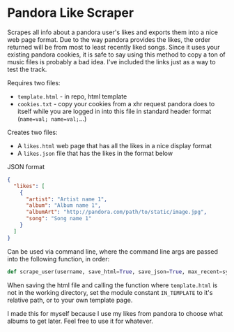 Pandora Like Scraper
====================

Scrapes all info about a pandora user's likes and exports them into a nice web page format. Due to the way pandora
provides the likes, the order returned will be from most to least recently liked songs. Since it uses your existing
pandora cookies, it is safe to say using this method to copy a ton of music files is probably a bad idea. I've included
the links just as a way to test the track.

Requires two files:
* `template.html` - in repo, html template
* `cookies.txt` - copy your cookies from a xhr request pandora does to itself while you are logged in into this file in standard header format (`name=val; name=val;`...)

Creates two files:
* A `likes.html` web page that has all the likes in a nice display format
* A `likes.json` file that has the likes in the format below

JSON format
```json
{
  "likes": [
    {
      "artist": "Artist name 1",
      "album": "Album name 1",
      "albumArt": "http://pandora.com/path/to/static/image.jpg",
      "song": "Song name 1"
    }
  ]
}
```

Can be used via command line, where the command line args are passed into the following function, in order:
```python
def scrape_user(username, save_html=True, save_json=True, max_recent=sys.maxint)
```

When saving the html file and calling the function where `template.html` is not in the working directory, set the module
constant `IN_TEMPLATE` to it's relative path, or to your own template page.

I made this for myself because I use my likes from pandora to choose what albums to get later. Feel free to use it for
whatever.